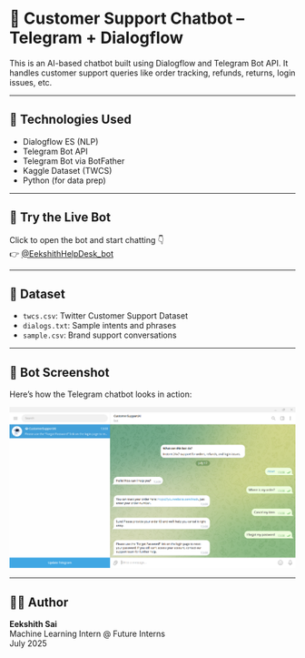 # 🤖 Customer Support Chatbot – Telegram + Dialogflow

This is an AI-based chatbot built using Dialogflow and Telegram Bot API. It handles customer support queries like order tracking, refunds, returns, login issues, etc.

---

## 🧠 Technologies Used

- Dialogflow ES (NLP)
- Telegram Bot API
- Telegram Bot via BotFather
- Kaggle Dataset (TWCS)
- Python (for data prep)

---

## 💬 Try the Live Bot

Click to open the bot and start chatting 👇  
👉 [@EekshithHelpDesk_bot](https://t.me/EekshithHelpDesk_bot)

---

## 📁 Dataset

- `twcs.csv`: Twitter Customer Support Dataset  
- `dialogs.txt`: Sample intents and phrases  
- `sample.csv`: Brand support conversations

---

## 📸 Bot Screenshot

Here’s how the Telegram chatbot looks in action:

![Telegram Bot Screenshot](./telegramss.png)


---

## 👨‍💻 Author

**Eekshith Sai**  
Machine Learning Intern @ Future Interns  
July 2025
